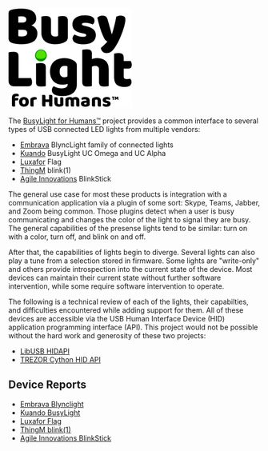![BusyLight Project Logo][1]

The [BusyLight for Humans™][0] project provides a common interface to
several types of USB connected LED lights from multiple vendors:

- [Embrava][2] BlyncLight family of connected lights
- [Kuando][3] BusyLight UC Omega and UC Alpha
- [Luxafor][4] Flag
- [ThingM][5] blink(1)
- [Agile Innovations][6] BlinkStick

The general use case for most these products is integration with a
communication application via a plugin of some sort: Skype, Teams,
Jabber, and Zoom being common. Those plugins detect when a user is
busy communicating and changes the color of the light to signal they
are busy. The general capabilities of the presense lights tend to be
similar: turn on with a color, turn off, and blink on and off.

After that, the capabilities of lights begin to diverge. Several
lights can also play a tune from a selection stored in firmware. Some
lights are "write-only" and others provide introspection into the
current state of the device. Most devices can maintain their current
state without further software intervention, while some require
software intervention to operate.

The following is a technical review of each of the lights, their
capabilties, and difficulties encountered while adding support for
them. All of these devices are accessible via the USB Human Interface
Device (HID) application programming interface (API). This project
would not be possible without the hard work and generosity of these
two projects:

- [LibUSB HIDAPI][7]
- [TREZOR Cython HID API][8]

## Device Reports

- [Embrava Blynclight][9]
- [Kuando BusyLight][10]
- [Luxafor Flag][11]
- [ThingM blink(1)][12]
- [Agile Innovations BlinkStick][13]

[0]: https://github.com/JnyJny/busylight
[1]: https://github.com/JnyJny/busylight/blob/master/docs/BusyLightLogo.png
[2]: https://embrava.com
[3]: https://busylight.com
[4]: https://luxafor.com
[5]: https://thingm.com/products
[6]: https://blinkstick.com
[7]: https://github.com/libusb/hidapi
[8]: https://github.com/trezor/cython-hidapi

[9]: https://github.com/JnyJny/busylight/blob/master/docs/embrava.md
[10]: https://github.com/JnyJny/busylight/blob/master/docs/kuando.md
[11]: https://github.com/JnyJny/busylight/blob/master/docs/luxafor.md
[12]: https://github.com/JnyJny/busylight/blob/master/docs/thingm.md
[13]: https://github.com/JnyJny/busylight/blob/master/docs/agile_innovations.md
